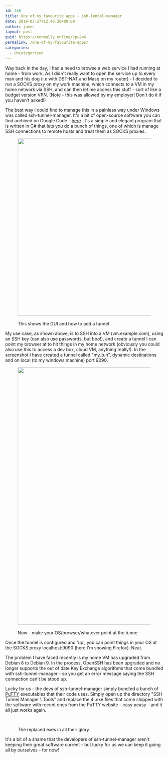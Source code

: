 ```yaml
---
id: 246
title: One of my favourite apps - ssh-tunnel-manager
date: 2019-03-27T12:49:20+00:00
author: james
layout: post
guid: https://normally.online/?p=246
permalink: /one-of-my-favourite-apps/
categories:
  - Uncategorized
---
```

Way back in the day, I had a need to browse a web service I had running at home - from work. As I didn't really want to open the service up to every man and his dog (i.e with DST-NAT and Masq on my router) - I decided to run a SOCKS proxy on my work machine, which connects to a VM in my home network via SSH, and can then let me access this stuff - sort of like a budget version VPN. (Note - this was allowed by my employer! Don't do it if you haven't asked!)

<!--end_excerpt-->

The best way I could find to manage this in a painless way under Windows was called ssh-tunnel-manager. It's a bit of open-source software you can find archived on Google Code - [here](https://code.google.com/archive/p/ssh-tunnel-manager/). It's a simple and elegant program that is written in C# that lets you do a bunch of things, one of which is manage SSH connections to remote hosts and treat them as SOCKS proxies.<figure class="wp-block-image">

<img loading="lazy" width="784" height="564" src="https://i2.wp.com/blog.dical.org/wp-content/uploads/2019/03/image.png?resize=784%2C564&#038;ssl=1" alt="" class="wp-image-247" srcset="https://i2.wp.com/blog.dical.org/wp-content/uploads/2019/03/image.png?w=784&ssl=1 784w, https://i2.wp.com/blog.dical.org/wp-content/uploads/2019/03/image.png?resize=300%2C216&ssl=1 300w, https://i2.wp.com/blog.dical.org/wp-content/uploads/2019/03/image.png?resize=768%2C552&ssl=1 768w" sizes="(max-width: 709px) 85vw, (max-width: 909px) 67vw, (max-width: 984px) 61vw, (max-width: 1362px) 45vw, 600px" data-recalc-dims="1" /> <figcaption>This shows the GUI and how to add a tunnel</figcaption></figure> 

My use case, as shown above, is to SSH into a VM (vm.example.com), using an SSH key (can also use passwords, but boo!), and create a tunnel I can point my browser at to hit things in my home network (obviously you could also use this to access a dev box, cloud VM, anything really!). In the screenshot I have created a tunnel called "my_tun", dynamic destinations and on local (to my windows machine) port 9090.<figure class="wp-block-image">

<img loading="lazy" width="778" height="819" src="/wp-content/uploads/2019/03/image-1.png?resize=778%2C819&#038;ssl=1" alt="" class="wp-image-248" srcset="/wp-content/uploads/2019/03/image-1.png?w=778&ssl=1 778w, /wp-content/uploads/2019/03/image-1.png?resize=285%2C300&ssl=1 285w, /wp-content/uploads/2019/03/image-1.png?resize=768%2C808&ssl=1 768w" sizes="(max-width: 709px) 85vw, (max-width: 909px) 67vw, (max-width: 984px) 61vw, (max-width: 1362px) 45vw, 600px" data-recalc-dims="1" /> <figcaption>Now - make your OS/browser/whatever point at the tunne</figcaption></figure> 

Once the tunnel is configured and 'up', you can point things in your OS at the SOCKS proxy localhost:9090 (here I'm showing Firefox). Neat.

The problem I have faced recently is my home VM has upgraded from Debian 8 to Debian 9. In the process, OpenSSH has been upgraded and no longer supports the out of date Key Exchange algorithms that come bundled with ssh-tunnel-manager - so you get an error message saying the SSH connection can't be stood up. 

Lucky for us - the devs of ssh-tunnel-manager simply bundled a bunch of [PuTTY](https://www.chiark.greenend.org.uk/~sgtatham/putty/latest.html) executables that their code uses. Simply open up the directory "SSH Tunnel Manager \ Tools" and replace the 4 .exe files that come shipped with the software with recent ones from the PuTTY website - easy peasy - and it all just works again.<figure class="wp-block-image">

<img src="https://i2.wp.com/blog.dical.org/wp-content/uploads/2019/03/image-2.png?w=840&#038;ssl=1" alt="" class="wp-image-249" data-recalc-dims="1" /> <figcaption>The replaced exes in all their glory</figcaption></figure> 

It's a bit of a shame that the developers of ssh-tunnel-manager aren't keeping their great software current - but lucky for us we can keep it going all by ourselves - for now!